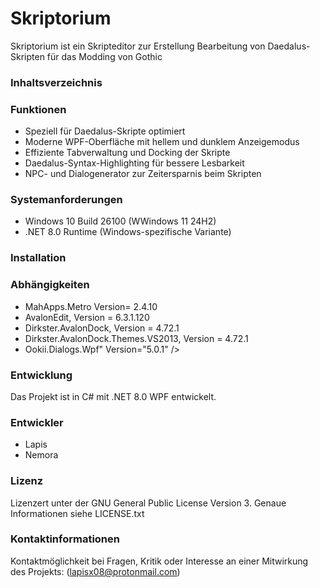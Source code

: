 # Skriptorium



Skriptorium ist ein Skripteditor zur Erstellung Bearbeitung von Daedalus-Skripten für das Modding von Gothic





### Inhaltsverzeichnis







### Funktionen



* Speziell für Daedalus-Skripte optimiert
* Moderne WPF-Oberfläche mit hellem und dunklem Anzeigemodus
* Effiziente Tabverwaltung und Docking der Skripte
* Daedalus-Syntax-Highlighting für bessere Lesbarkeit
* NPC- und Dialogenerator zur Zeitersparnis beim Skripten





### Systemanforderungen



* Windows 10 Build 26100 (WWindows 11 24H2)
* .NET 8.0 Runtime (Windows-spezifische Variante)





### Installation





### Abhängigkeiten



* MahApps.Metro Version= 2.4.10
* AvalonEdit, Version = 6.3.1.120
* Dirkster.AvalonDock, Version = 4.72.1
* Dirkster.AvalonDock.Themes.VS2013, Version = 4.72.1
* Ookii.Dialogs.Wpf" Version="5.0.1" />





### Entwicklung



Das Projekt ist in C# mit .NET 8.0 WPF entwickelt.





### Entwickler

* Lapis
* Nemora





### Lizenz



Lizenzert unter der GNU General Public License Version 3. Genaue Informationen siehe LICENSE.txt





### Kontaktinformationen



Kontaktmöglichkeit bei Fragen, Kritik oder Interesse an einer Mitwirkung des Projekts: (lapisx08@protonmail.com)







